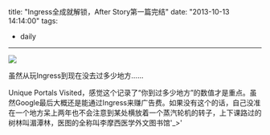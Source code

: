 title: "Ingress全成就解锁，After Story第一篇完结"
date: "2013-10-13 14:14:00"
tags:
- daily
---

![](/assets/0035-01.png)

虽然从玩Ingress到现在没去过多少地方……

Unique Portals Visited，感觉这个记录了“你到过多少地方”的数值才是重点。虽然Google最后大概还是能通过Ingress来赚广告费。如果没有这个的话，自己没准在一个地方呆上两年也不会注意到某处横放着一个蒸汽轮机的转子，上下课路过的树林叫湄潭林，医图的全称叫李摩西医学外文图书馆'_>'